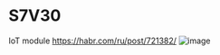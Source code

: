 # S7V30
 IoT module
https://habr.com/ru/post/721382/
![image](https://user-images.githubusercontent.com/12375003/225085769-688fab6d-c227-491e-b9b6-dc8debdf17d3.png)
